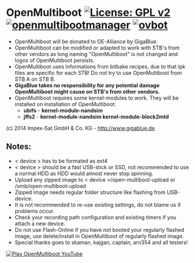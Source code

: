 OpenMultiboot [![License: GPL v2](https://img.shields.io/badge/License-GPL%20v2-blue.svg)](https://www.gnu.org/licenses/old-licenses/gpl-2.0.en.html) [![openmultibootmanager](https://github.com/OpenVisionE2/openmultibootmanager/actions/workflows/openmultibootmanager.yml/badge.svg)](https://github.com/OpenVisionE2/openmultibootmanager/actions/workflows/openmultibootmanager.yml) [![ovbot](https://github.com/OpenVisionE2/openmultibootmanager/actions/workflows/ovbot.yml/badge.svg)](https://github.com/OpenVisionE2/openmultibootmanager/actions/workflows/ovbot.yml)
=============
- OpenMultiboot will be donated to OE-Alliance by GigaBlue.
- OpenMultiboot can be modified or adapted to work with STB's from other vendors as long naming "OpenMultiboot" is not changed and logos of OpenMultiboot persists.
- OpenMultiboot uses informations from bitbake recipes, due to that ipk files are specific for each STB! Do not try to use OpenMultiboot from STB A on STB B.
- **GigaBlue takes no responsibility for any potential damage OpenMultiboot might cause on STB's from other vendors.**
- OpenMultiboot requires some kernel-modules to work. They will be installed on installation of OpenMultiboot:
    - **ubifs** - **kernel-module-nandsim**
    - **jffs2** - **kernel-module-nandsim kernel-module-block2mtd**

(c) 2014 Impex-Sat GmbH & Co. KG - http://www.gigablue.de

## Notes:
- < device > has to be formated as ext4
- < device > should be a fast USB-stick or SSD, not recommended to use a normal HDD as HDD would almost never stop spinning.
- Upload any zipped image to < device >/open-multiboot-upload or /omb/open-multiboot-upload
- Zipped image needs regular folder structure like flashing from USB-device.
- It is not recommended to re-use existing settings, do not blame us if problems occur.
- Check your recording path configuration and existing timers if you attach a new device.
- Do not use Flash-Online if you have not booted your regularly flashed image, use delete/install in OpenMultiboot of regularly flashed image.
- Special thanks goes to skaman, kajgan, captain, arn354 and all testers!

[![Play OpenMultiboot YouTube](http://img.youtube.com/vi/WYOYCraLoMk/0.jpg)](https://www.youtube.com/watch?v=WYOYCraLoMk)
